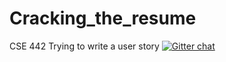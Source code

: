 # Cracking_the_resume
CSE 442 
Trying to write a user story
[![Gitter chat](https://badges.gitter.im/gitterHQ/gitter.png)](https://gitter.im/CSE_442/Cracking_the_resume)
